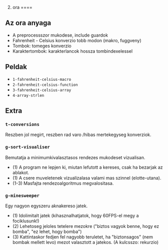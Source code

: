 2. ora
====


Az ora anyaga
---

 * A preprocessszor mukodese, include guardok
 * Fahrenheit - Celsius konverzio tobb modon (makro, fuggveny)
 * Tombok: tomeges konverzio
 * Karaktertombok: karakterlancok hossza tombindexelessel


Peldak
---

 * `1-fahrenheit-celsius-macro`
 * `2-fahrenheit-celsius-function`
 * `3-fahrenheit-celsius-array`
 * `4-array-strlen`


Extra
---

### `t-conversions`

Reszben jol megirt, reszben rad varo /hibas mertekegyseg konverziok.

### `g-sort-visualiser`

Bemutatja a minimumkivalasztasos rendezes mukodeset vizualisan.

 * (1) A program ne lepjen ki, miutan lefutott a kereses, csak ha bezarjak az ablakot.
 * (1) A csere muveletenek vizualizalasa valami mas szinnel (elotte-utana).
 * (1-3) Masfajta rendezoalgoritmus megvalositasa.

### `g-minesweeper`

Egy nagyon egyszeru aknakereso jatek.

 * (1) Idolimitalt jatek (kihasznalhatjatok, hogy 60FPS-el megy a fociklusunk!)
 * (2) Lehetoseg jeloles tetelere mezokre ("biztos vagyok benne, hogy ez bomba", "ez lehet, hogy bomba")
 * (3) Kattintaskor fedjen fel nagyobb teruletet, ha "biztonsagos" (nem bombak mellett levo) mezot valasztott a jatekos. (A kulcsszo: rekurzio)

